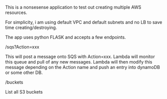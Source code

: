 

This is a nonsesense application to test out creating multiple AWS resources.

For simplicity, i am using default VPC and default subnets and no LB to save time creating/destroying.

The app uses python FLASK and accepts a few endpoints.

/sqs?Action=xxx

This will post a message onto SQS with Action=xxx.   Lambda will monitor this queue and pull of any new messages.   Lambda will then modify this message depending on the Action name and push
an entry into   dynamoDB or some other DB.

/buckets 

List all S3 buckets


